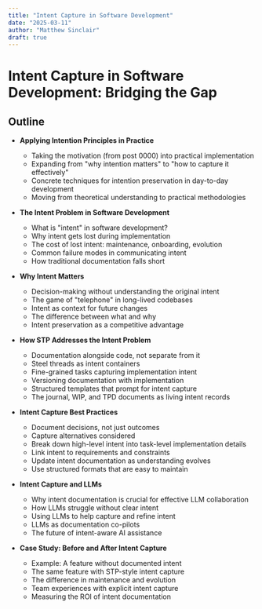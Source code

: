 ```yaml
---
title: "Intent Capture in Software Development"
date: "2025-03-11"
author: "Matthew Sinclair"
draft: true
---
```


# Intent Capture in Software Development: Bridging the Gap

## Outline

* **Applying Intention Principles in Practice**
  * Taking the motivation (from post 0000) into practical implementation
  * Expanding from "why intention matters" to "how to capture it effectively"
  * Concrete techniques for intention preservation in day-to-day development
  * Moving from theoretical understanding to practical methodologies

* **The Intent Problem in Software Development**
  * What is "intent" in software development?
  * Why intent gets lost during implementation
  * The cost of lost intent: maintenance, onboarding, evolution
  * Common failure modes in communicating intent
  * How traditional documentation falls short

* **Why Intent Matters**
  * Decision-making without understanding the original intent
  * The game of "telephone" in long-lived codebases
  * Intent as context for future changes
  * The difference between what and why
  * Intent preservation as a competitive advantage

* **How STP Addresses the Intent Problem**
  * Documentation alongside code, not separate from it
  * Steel threads as intent containers
  * Fine-grained tasks capturing implementation intent
  * Versioning documentation with implementation
  * Structured templates that prompt for intent capture
  * The journal, WIP, and TPD documents as living intent records

* **Intent Capture Best Practices**
  * Document decisions, not just outcomes
  * Capture alternatives considered
  * Break down high-level intent into task-level implementation details
  * Link intent to requirements and constraints
  * Update intent documentation as understanding evolves
  * Use structured formats that are easy to maintain

* **Intent Capture and LLMs**
  * Why intent documentation is crucial for effective LLM collaboration
  * How LLMs struggle without clear intent
  * Using LLMs to help capture and refine intent
  * LLMs as documentation co-pilots
  * The future of intent-aware AI assistance

* **Case Study: Before and After Intent Capture**
  * Example: A feature without documented intent
  * The same feature with STP-style intent capture
  * The difference in maintenance and evolution
  * Team experiences with explicit intent capture
  * Measuring the ROI of intent documentation
